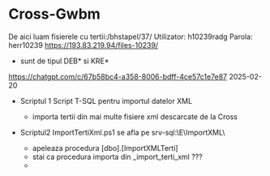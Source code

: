 # Cross-Gwbm
De aici luam fisierele cu tertii:/bhstapel/37/
Utilizator: h10239radg
Parola: herr10239
https://193.83.219.94/files-10239/
- sunt de tipul DEB* si KRE*


https://chatgpt.com/c/67b58bc4-a358-8006-bdff-4ce57c1e7e87
2025-02-20
- Scriptul 1 Script T-SQL pentru importul datelor XML
  - importa tertii din mai multe fisiere xml descarcate de la Cross
 
    
- Scriptul2 ImportTertiXml.ps1 se afla pe srv-sql:\E\ImportXML\
  - apeleaza procedura [dbo].[ImportXMLTerti]
  - stai ca procedura importa din _import_terti_xml ???
  - 
